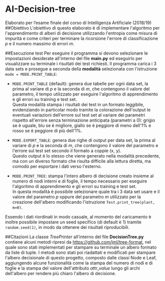 # AI-Decision-tree
Elaborato per l’esame finale del corso di Intelligenza Artificiale (2018/19)
##Obiettivo
L'obiettivo di questo elaborato è di implementare l'algoritmo per l'apprendimento di alberi di decisione 
utilizzando l'entropia come misura di impurità e come criteri per terminare la ricorsione 
l'errore di classificazione _p_ e il numero massimo di errori _m_.


##Esecuzione test
Per eseguire il programma si devono selezionare le impostazioni desiderate all'interno del file 
**main.py** ed eseguirlo per visualizzare su terminale i risultati dei test richiesti. 
Il programma carica i 3 data sets e prosegue a seconda della **modalità** selezionata con l'istruzione 
`mode = MODE.PRINT_TABLE`:

* `MODE.PRINT_TABLE` (default): genera due tabelle per ogni data set, la prima al variare di _p_ e la seconda di _m_,
 che contengono il valore del parametro, il tempo utilizzato per eseguire l'algoritmo di apprendimento 
 e gli errori su training e test set. \
 Questa modalità stampa i risultati dei test in un formato leggibile, 
 evidenziando in particolar modo tramite la colorazione dell'output le eventuali variazioni dell'errore sul test set
  al variare dei parametri rispetto all'errore senza terminazione anticipata (parametri a 0): 
  grigio se è uguale, blu se è migliore, giallo se è peggiore di meno dell'1\% e rosso se è peggiore di più dell'1\%.

* `MODE.EXPORT_TABLE`: genera due righe di output per data set, la prima al variare di _p_ e la seconda di _m_,
che contengono il valore del parametro e l'errore sul test set secondo il formato a coppie (x, y).\
Questo output è lo stesso che viene generato nella modalità precedente, 
ma con un diverso formato che risulta difficile alla lettura diretta, ma comodo per esportare i dati verso l'esterno.

* `MODE.PRINT_TREE`: stampa l'intero albero di decisione creato insieme al numero di nodi interni e di foglie, 
il tempo necessario per eseguire l'algoritmo di apprendimento e gli errori su training e test set.\
In questa modalità è possibile selezionare quale tra i 3 data set usare e il valore del parametro _p_ 
oppure del parametro _m_ utilizzato per la creazione dell'albero modificando l'istruzione 
`Test.print_tree(plant, m=0)`.


Essendo i dati riordinati in modo casuale, al momento del caricamento è inoltre possibile impostare
 un seed specifico (di default è 1) tramite `random.seed(1)`, in modo da ottenere dei risultati riproducibili.
 
##Citazioni
La classe _TreePrinter_ all'interno del file **DecisionTree.py** contiene alcuni metodi 
ripresi da https://github.com/jml/tree-format, nel quale sono stati implementati per stampare su terminale 
un albero formato da liste di tuple. I metodi sono stati poi riadattati e modificati per stampare 
l'albero decisionale di questo progetto, composto dalle classi Node e Leaf, aggiungendo alcune funzionalità come
la stampa del numero di nodi e di foglie e la stampa del valore dell'attributo _attr_value_ 
lungo gli archi dell'albero per rendere più chiaro l'albero di decisione.
